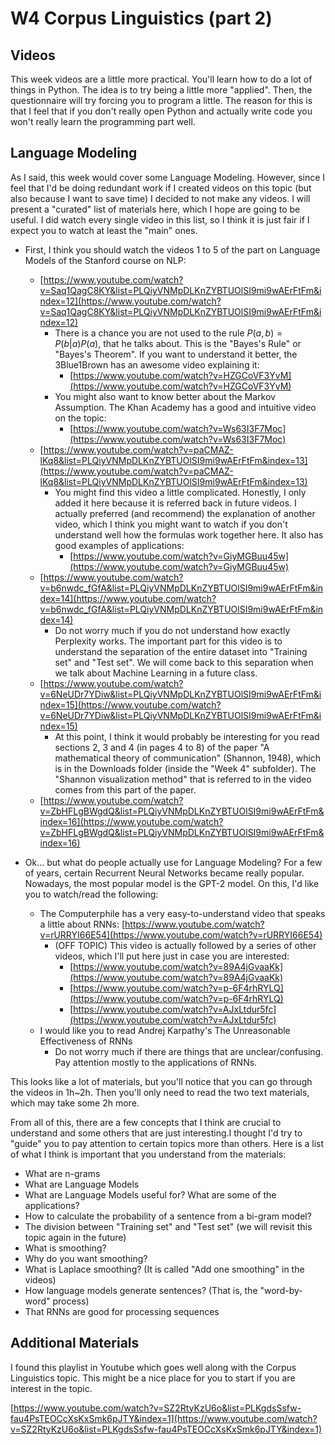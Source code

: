 W4 Corpus Linguistics (part 2)
==============================

Videos
------

This week videos are a little more practical. You'll learn how to do a lot of
things in Python. The idea is to try being a little more "applied". Then, the
questionnaire will try forcing you to program a little. The reason for this is
that I feel that if you don't really open Python and actually write code you
won't really learn the programming part well.

Language Modeling
-----------------

As I said, this week would cover some Language Modeling. However, since I
feel that I'd be doing redundant work if I created videos on this topic (but
also because I want to save time) I decided to not make any videos. I will
present a "curated" list of materials here, which I hope are going to be
useful. I did watch every single video in this list, so I think it is just
fair if I expect you to watch at least the "main" ones.

* First, I think you should watch the videos 1 to 5 of the part on Language
  Models of the Stanford course on NLP:
    * [https://www.youtube.com/watch?v=Saq1QagC8KY&list=PLQiyVNMpDLKnZYBTUOlSI9mi9wAErFtFm&index=12](https://www.youtube.com/watch?v=Saq1QagC8KY&list=PLQiyVNMpDLKnZYBTUOlSI9mi9wAErFtFm&index=12)
        * There is a chance you are not used to the rule
          $P(a,b) = P(b|a)P(a)$, that he talks about. This is the
          "Bayes's Rule" or "Bayes's Theorem". If you want to understand
          it better, the 3Blue1Brown has an awesome video explaining it:
            * [https://www.youtube.com/watch?v=HZGCoVF3YvM](https://www.youtube.com/watch?v=HZGCoVF3YvM)
        * You might also want to know better about the Markov Assumption.
          The Khan Academy has a good and intuitive video on the topic:
            * [https://www.youtube.com/watch?v=Ws63I3F7Moc](https://www.youtube.com/watch?v=Ws63I3F7Moc)
    * [https://www.youtube.com/watch?v=paCMAZ-lKq8&list=PLQiyVNMpDLKnZYBTUOlSI9mi9wAErFtFm&index=13](https://www.youtube.com/watch?v=paCMAZ-lKq8&list=PLQiyVNMpDLKnZYBTUOlSI9mi9wAErFtFm&index=13)
        * You might find this video a little complicated. Honestly, I only
          added it here because it is referred back in future videos. I
          actually preferred (and recommend) the explanation of another video,
          which I think you might want to watch if you don't understand well
          how the formulas work together here. It also has good examples of
          applications:
            * [https://www.youtube.com/watch?v=GiyMGBuu45w](https://www.youtube.com/watch?v=GiyMGBuu45w)
    * [https://www.youtube.com/watch?v=b6nwdc_fGfA&list=PLQiyVNMpDLKnZYBTUOlSI9mi9wAErFtFm&index=14](https://www.youtube.com/watch?v=b6nwdc_fGfA&list=PLQiyVNMpDLKnZYBTUOlSI9mi9wAErFtFm&index=14)
        * Do not worry much if you do not understand how exactly Perplexity
          works. The important part for this video is to understand the
          separation of the entire dataset into "Training set" and "Test set".
          We will come back to this separation when we talk about Machine
          Learning in a future class.
    * [https://www.youtube.com/watch?v=6NeUDr7YDiw&list=PLQiyVNMpDLKnZYBTUOlSI9mi9wAErFtFm&index=15](https://www.youtube.com/watch?v=6NeUDr7YDiw&list=PLQiyVNMpDLKnZYBTUOlSI9mi9wAErFtFm&index=15)
        * At this point, I think it would probably be interesting for you read
          sections 2, 3 and 4 (in pages 4 to 8) of the paper "A mathematical
          theory of communication" (Shannon, 1948), which is in the Downloads
          folder (inside the "Week 4" subfolder). The "Shannon visualization
          method" that is referred to in the video comes from this part of the
          paper.
    * [https://www.youtube.com/watch?v=ZbHFLgBWgdQ&list=PLQiyVNMpDLKnZYBTUOlSI9mi9wAErFtFm&index=16](https://www.youtube.com/watch?v=ZbHFLgBWgdQ&list=PLQiyVNMpDLKnZYBTUOlSI9mi9wAErFtFm&index=16)

* Ok... but what do people actually use for Language Modeling? For a few of
  years, certain Recurrent Neural Networks became really popular. Nowadays, the
  most popular model is the GPT-2 model. On this, I'd like you to watch/read the
  following:
    * The Computerphile has a very easy-to-understand video that speaks a little
      about RNNs: [https://www.youtube.com/watch?v=rURRYI66E54](https://www.youtube.com/watch?v=rURRYI66E54)
        * (OFF TOPIC) This video is actually followed by a series of other
          videos, which I'll put here just in case you are interested:
            * [https://www.youtube.com/watch?v=89A4jGvaaKk](https://www.youtube.com/watch?v=89A4jGvaaKk)
            * [https://www.youtube.com/watch?v=p-6F4rhRYLQ](https://www.youtube.com/watch?v=p-6F4rhRYLQ)
            * [https://www.youtube.com/watch?v=AJxLtdur5fc](https://www.youtube.com/watch?v=AJxLtdur5fc)
    * I would like you to read Andrej Karpathy's The Unreasonable Effectiveness
      of RNNs
        * Do not worry much if there are things that are unclear/confusing. Pay
          attention mostly to the applications of RNNs.

This looks like a lot of materials, but you'll notice that you can go through
the videos in 1h~2h. Then you'll only need to read the two text materials,
which may take some 2h more.

From all of this, there are a few concepts that I think are crucial to
understand and some others that are just interesting.I thought I'd try to
"guide" you to pay attention to certain topics more than others. Here is a list
of what I think is important that you understand from the materials:

* What are n-grams
* What are Language Models
* What are Language Models useful for? What are some of the applications?
* How to calculate the probability of a sentence from a bi-gram model?
* The division between "Training set" and "Test set" (we will revisit this topic again in the future)
* What is smoothing?
* Why do you want smoothing?
* What is Laplace smoothing? (It is called "Add one smoothing" in the videos)
* How language models generate sentences? (That is, the "word-by-word" process)
* That RNNs are good for processing sequences

Additional Materials
--------------------

I found this playlist in Youtube which goes well along with the Corpus
Linguistics topic. This might be a nice place for you to start if you are
interest in the topic.

[https://www.youtube.com/watch?v=SZ2RtyKzU6o&list=PLKgdsSsfw-fau4PsTEOCcXsKxSmk6pJTY&index=1](https://www.youtube.com/watch?v=SZ2RtyKzU6o&list=PLKgdsSsfw-fau4PsTEOCcXsKxSmk6pJTY&index=1)
 
